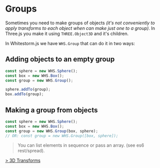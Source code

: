 # Groups

Sometimes you need to make groups of objects _(it's not conveniently to apply transforms to each object when can make just one to a group)_. In Three.js you make it using `THREE.Object3D` and it's children.

In Whitestorm.js we have `WHS.Group` that can do it in two ways:

## Adding objects to an empty group

```js
const sphere = new WHS.Sphere();
const box = new WHS.Box();
const group = new WHS.Group();

sphere.addTo(group);
box.addTo(group);
```

## Making a group from objects

```js
const sphere = new WHS.Sphere();
const box = new WHS.Box();
const group = new WHS.Group(box, sphere);
// OR: const group = new WHS.Group([box, sphere]);
```

> You can list elements in sequence or pass an array. (see es6 rest/spread).

[> 3D Transforms](3D%20Transforms.md)

